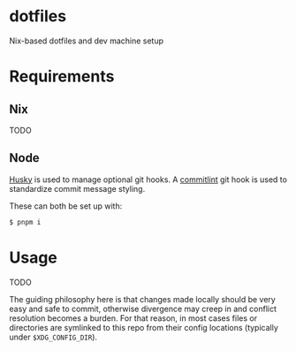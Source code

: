 # dotfiles

Nix-based dotfiles and dev machine setup

# Requirements

## Nix

TODO

## Node

[Husky](https://typicode.github.io/husky/) is used to manage optional git hooks.
A [commitlint](https://commitlint.js.org/) git hook is used to standardize
commit message styling.

These can both be set up with:

```bash
$ pnpm i
```

# Usage

TODO

The guiding philosophy here is that changes made locally should be very easy and
safe to commit, otherwise divergence may creep in and conflict resolution
becomes a burden. For that reason, in most cases files or directories are
symlinked to this repo from their config locations (typically under
`$XDG_CONFIG_DIR`).
